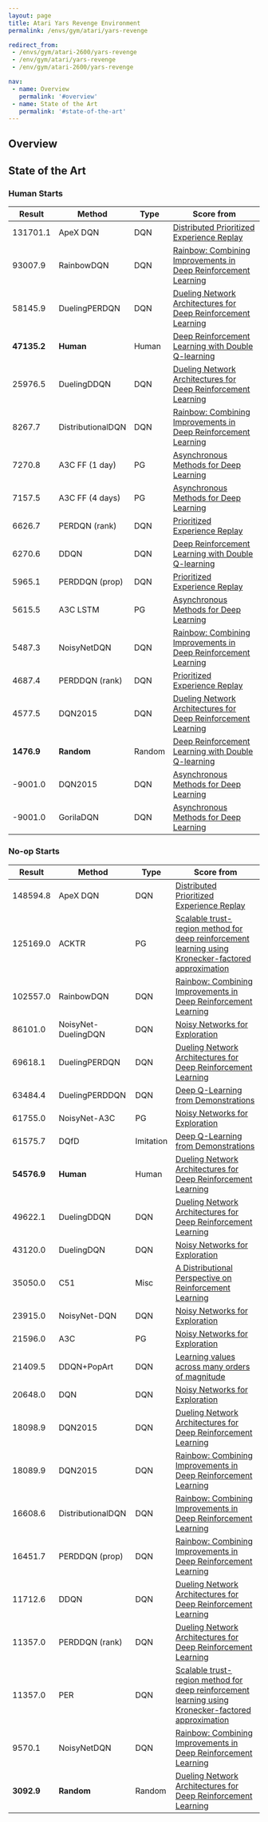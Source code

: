 ```yaml
---
layout: page
title: Atari Yars Revenge Environment
permalink: /envs/gym/atari/yars-revenge

redirect_from:
 - /envs/gym/atari-2600/yars-revenge
 - /env/gym/atari/yars-revenge
 - /env/gym/atari-2600/yars-revenge

nav:
 - name: Overview
   permalink: '#overview'
 - name: State of the Art
   permalink: '#state-of-the-art'
---
```



## Overview

## State of the Art

### Human Starts

| Result | Method | Type | Score from |
|--------|--------|------|------------|
| 131701.1 | ApeX DQN | DQN | [Distributed Prioritized Experience Replay](https://arxiv.org/abs/1803.00933) |
| 93007.9 | RainbowDQN | DQN | [Rainbow: Combining Improvements in Deep Reinforcement Learning](https://arxiv.org/abs/1710.02298) |
| 58145.9 | DuelingPERDQN | DQN | [Dueling Network Architectures for Deep Reinforcement Learning](https://arxiv.org/abs/1511.06581) |
| **47135.2** | **Human** | Human | [Deep Reinforcement Learning with Double Q-learning](https://arxiv.org/abs/1509.06461) |
| 25976.5 | DuelingDDQN | DQN | [Dueling Network Architectures for Deep Reinforcement Learning](https://arxiv.org/abs/1511.06581) |
| 8267.7 | DistributionalDQN | DQN | [Rainbow: Combining Improvements in Deep Reinforcement Learning](https://arxiv.org/abs/1710.02298) |
| 7270.8 | A3C FF (1 day) | PG | [Asynchronous Methods for Deep Learning](https://arxiv.org/abs/1602.01783) |
| 7157.5 | A3C FF (4 days) | PG | [Asynchronous Methods for Deep Learning](https://arxiv.org/abs/1602.01783) |
| 6626.7 | PERDQN (rank) | DQN | [Prioritized Experience Replay](https://arxiv.org/abs/1511.05952) |
| 6270.6 | DDQN | DQN | [Deep Reinforcement Learning with Double Q-learning](https://arxiv.org/abs/1509.06461) |
| 5965.1 | PERDDQN (prop) | DQN | [Prioritized Experience Replay](https://arxiv.org/abs/1511.05952) |
| 5615.5 | A3C LSTM | PG | [Asynchronous Methods for Deep Learning](https://arxiv.org/abs/1602.01783) |
| 5487.3 | NoisyNetDQN | DQN | [Rainbow: Combining Improvements in Deep Reinforcement Learning](https://arxiv.org/abs/1710.02298) |
| 4687.4 | PERDDQN (rank) | DQN | [Prioritized Experience Replay](https://arxiv.org/abs/1511.05952) |
| 4577.5 | DQN2015 | DQN | [Dueling Network Architectures for Deep Reinforcement Learning](https://arxiv.org/abs/1511.06581) |
| **1476.9** | **Random** | Random | [Deep Reinforcement Learning with Double Q-learning](https://arxiv.org/abs/1509.06461) |
| -9001.0 | DQN2015 | DQN | [Asynchronous Methods for Deep Learning](https://arxiv.org/abs/1602.01783) |
| -9001.0 | GorilaDQN | DQN | [Asynchronous Methods for Deep Learning](https://arxiv.org/abs/1602.01783) |

### No-op Starts

| Result | Method | Type | Score from |
|--------|--------|------|------------|
| 148594.8 | ApeX DQN | DQN | [Distributed Prioritized Experience Replay](https://arxiv.org/abs/1803.00933) |
| 125169.0 | ACKTR | PG | [Scalable trust-region method for deep reinforcement learning using Kronecker-factored approximation](https://arxiv.org/abs/1708.05144) |
| 102557.0 | RainbowDQN | DQN | [Rainbow: Combining Improvements in Deep Reinforcement Learning](https://arxiv.org/abs/1710.02298) |
| 86101.0 | NoisyNet-DuelingDQN | DQN | [Noisy Networks for Exploration](https://arxiv.org/abs/1706.10295) |
| 69618.1 | DuelingPERDQN | DQN | [Dueling Network Architectures for Deep Reinforcement Learning](https://arxiv.org/abs/1511.06581) |
| 63484.4 | DuelingPERDDQN | DQN | [Deep Q-Learning from Demonstrations](https://arxiv.org/abs/1704.03732) |
| 61755.0 | NoisyNet-A3C | PG | [Noisy Networks for Exploration](https://arxiv.org/abs/1706.10295) |
| 61575.7 | DQfD | Imitation | [Deep Q-Learning from Demonstrations](https://arxiv.org/abs/1704.03732) |
| **54576.9** | **Human** | Human | [Dueling Network Architectures for Deep Reinforcement Learning](https://arxiv.org/abs/1511.06581) |
| 49622.1 | DuelingDDQN | DQN | [Dueling Network Architectures for Deep Reinforcement Learning](https://arxiv.org/abs/1511.06581) |
| 43120.0 | DuelingDQN | DQN | [Noisy Networks for Exploration](https://arxiv.org/abs/1706.10295) |
| 35050.0 | C51 | Misc | [A Distributional Perspective on Reinforcement Learning](https://arxiv.org/abs/1707.06887) |
| 23915.0 | NoisyNet-DQN | DQN | [Noisy Networks for Exploration](https://arxiv.org/abs/1706.10295) |
| 21596.0 | A3C | PG | [Noisy Networks for Exploration](https://arxiv.org/abs/1706.10295) |
| 21409.5 | DDQN+PopArt | DQN | [Learning values across many orders of magnitude](https://arxiv.org/abs/1602.07714) |
| 20648.0 | DQN | DQN | [Noisy Networks for Exploration](https://arxiv.org/abs/1706.10295) |
| 18098.9 | DQN2015 | DQN | [Dueling Network Architectures for Deep Reinforcement Learning](https://arxiv.org/abs/1511.06581) |
| 18089.9 | DQN2015 | DQN | [Rainbow: Combining Improvements in Deep Reinforcement Learning](https://arxiv.org/abs/1710.02298) |
| 16608.6 | DistributionalDQN | DQN | [Rainbow: Combining Improvements in Deep Reinforcement Learning](https://arxiv.org/abs/1710.02298) |
| 16451.7 | PERDDQN (prop) | DQN | [Rainbow: Combining Improvements in Deep Reinforcement Learning](https://arxiv.org/abs/1710.02298) |
| 11712.6 | DDQN | DQN | [Dueling Network Architectures for Deep Reinforcement Learning](https://arxiv.org/abs/1511.06581) |
| 11357.0 | PERDDQN (rank) | DQN | [Dueling Network Architectures for Deep Reinforcement Learning](https://arxiv.org/abs/1511.06581) |
| 11357.0 | PER | DQN | [Scalable trust-region method for deep reinforcement learning using Kronecker-factored approximation](https://arxiv.org/abs/1708.05144) |
| 9570.1 | NoisyNetDQN | DQN | [Rainbow: Combining Improvements in Deep Reinforcement Learning](https://arxiv.org/abs/1710.02298) |
| **3092.9** | **Random** | Random | [Dueling Network Architectures for Deep Reinforcement Learning](https://arxiv.org/abs/1511.06581) |

